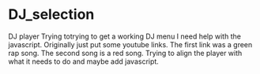 # DJ_selection
DJ player
Trying totrying to get a working DJ menu I need help with the javascript.  Originally just put some youtube links.  The first link was a green rap song.  The second song is a red song.  Trying to align the player with what it needs to do and maybe add javascript.
